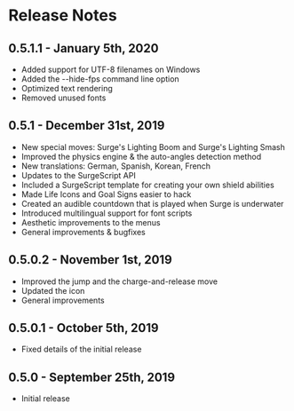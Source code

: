 # Release Notes

## 0.5.1.1 - January 5th, 2020

* Added support for UTF-8 filenames on Windows
* Added the --hide-fps command line option
* Optimized text rendering
* Removed unused fonts

## 0.5.1 - December 31st, 2019

* New special moves: Surge's Lighting Boom and Surge's Lighting Smash
* Improved the physics engine & the auto-angles detection method
* New translations: German, Spanish, Korean, French
* Updates to the SurgeScript API
* Included a SurgeScript template for creating your own shield abilities
* Made Life Icons and Goal Signs easier to hack
* Created an audible countdown that is played when Surge is underwater
* Introduced multilingual support for font scripts
* Aesthetic improvements to the menus
* General improvements & bugfixes

## 0.5.0.2 - November 1st, 2019

* Improved the jump and the charge-and-release move
* Updated the icon
* General improvements

## 0.5.0.1 - October 5th, 2019

* Fixed details of the initial release

## 0.5.0 - September 25th, 2019

* Initial release
